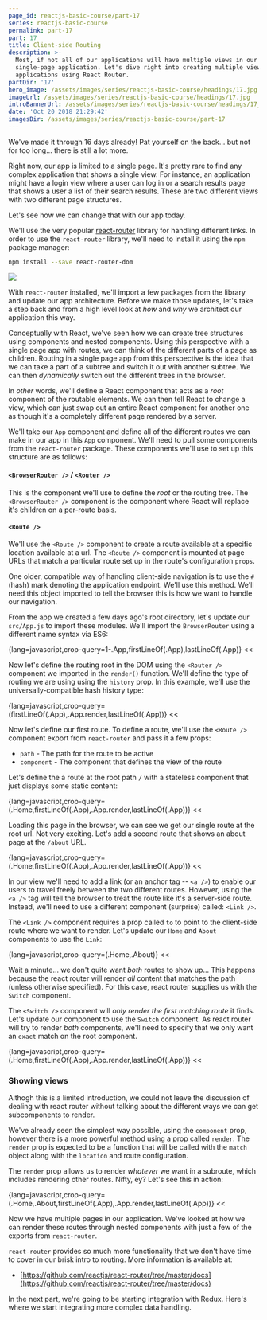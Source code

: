 ```yaml
---
page_id: reactjs-basic-course/part-17
series: reactjs-basic-course
permalink: part-17
part: 17
title: Client-side Routing
description: >-
  Most, if not all of our applications will have multiple views in our
  single-page application. Let's dive right into creating multiple views for our
  applications using React Router.
partDir: '17'
hero_image: /assets/images/series/reactjs-basic-course/headings/17.jpg
imageUrl: /assets/images/series/reactjs-basic-course/headings/17.jpg
introBannerUrl: /assets/images/series/reactjs-basic-course/headings/17_wide.jpg
date: 'Oct 20 2018 21:29:42'
imagesDir: /assets/images/series/reactjs-basic-course/part-17
---
```


We've made it through 16 days already! Pat yourself on the back... but not for too long... there is still a lot more.

Right now, our app is limited to a single page. It's pretty rare to find any complex application that shows a single view. For instance, an application might have a login view where a user can log in or a search results page that shows a user a list of their search results. These are two different views with two different page structures.

Let's see how we can change that with our app today.

We'll use the very popular [react-router](https://github.com/reactjs/react-router) library for handling different links. In order to use the `react-router` library, we'll need to install it using the `npm` package manager:

```bash
npm install --save react-router-dom
```

<img class="wide" src="{{ imagesDir }}/install-react-router.png" />

With `react-router` installed, we'll import a few packages from the library and update our app architecture. Before we make those updates, let's take a step back and from a high level look at _how_ and _why_ we architect our application this way.

Conceptually with React, we've seen how we can create tree structures using components and nested components. Using this perspective with a single page app with routes, we can think of the different parts of a page as children. Routing in a single page app from this perspective is the idea that we can take a part of a subtree and switch it out with another subtree. We can then _dynamically_ switch out the different trees in the browser.

In _other_ words, we'll define a React component that acts as a _root_ component of the routable elements. We can then tell React to change a view, which can just swap out an entire React component for another one as though it's a completely different page rendered by a server.

We'll take our `App` component and define all of the different routes we can make in our app in this `App` component. We'll need to pull some components from the `react-router` package. These components we'll use to set up this structure are as follows:

#### `<BrowserRouter />` / `<Router />`

This is the component we'll use to define the _root_ or the routing tree. The `<BrowserRouter />` component is the component where React will replace it's children on a per-route basis.

#### `<Route />`

We'll use the `<Route />` component to create a route available at a specific location available at a url. The `<Route />` component is mounted at page URLs that match a particular route set up in the route's configuration `props`.

One older, compatible way of handling client-side navigation is to use the `#` (hash) mark denoting the application endpoint. We'll use this method. We'll need this object imported to tell the browser this is how we want to handle our navigation.

From the app we created a few days ago's root directory, let's update our `src/App.js` to import these modules. We'll import the `BrowserRouter` using a different name syntax via ES6:

{lang=javascript,crop-query=1-.App,firstLineOf(.App),lastLineOf(.App)}
<<[](App.js)

Now let's define the routing root in the DOM using the `<Router />` component we imported in the `render()` function. We'll define the type of routing we are using using the `history` prop. In this example, we'll use the universally-compatible hash history type:

{lang=javascript,crop-query=(firstLineOf(.App),.App.render,lastLineOf(.App))}
<<[](App.js)

Now let's define our first route. To define a route, we'll use the `<Route />` component export from `react-router` and pass it a few props:

- `path` - The path for the route to be active
- `component` - The component that defines the view of the route

Let's define the a route at the root path `/` with a stateless component that just displays some static content:

{lang=javascript,crop-query=(.Home,firstLineOf(.App),.App.render,lastLineOf(.App))}
<<[](SimpleRouter.js)

<div class="demo" id="demo1"></div>

Loading this page in the browser, we can see we get our single route at the root url. Not very exciting. Let's add a second route that shows an about page at the `/about` URL.

{lang=javascript,crop-query=(.Home,firstLineOf(.App),.App.render,lastLineOf(.App))}
<<[](TwoRoutes.js)

<div class="demo" id="demo2"></div>

In our view we'll need to add a link (or an anchor tag -- `<a />`) to enable our users to travel freely between the two different routes. However, using the `<a />` tag will tell the browser to treat the route like it's a server-side route. Instead, we'll need to use a different component (surprise) called: `<Link />`.

The `<Link />` component requires a prop called `to` to point to the client-side route where we want to render. Let's update our `Home` and `About` components to use the `Link`:

{lang=javascript,crop-query=(.Home,.About)}
<<[](TwoLinkedRoutes.js)

<div class="demo" id="demo3"></div>

Wait a minute... we don't quite want _both_ routes to show up... This happens because the react router will render _all_ content that matches the path (unless otherwise specified). For this case, react router supplies us with the `Switch` component.

The `<Switch />` component will _only render the first matching route_ it finds. Let's update our component to use the `Switch` component. As react router will try to render _both_ components, we'll need to specify that we only want an `exact` match on the root component.

{lang=javascript,crop-query=(.Home,firstLineOf(.App),.App.render,lastLineOf(.App))}
<<[](TwoLinkedSingleRoutes.js)

<div class="demo" id="demo4"></div>

### Showing views

Althogh this is a limited introduction, we could not leave the discussion of dealing with react router without talking about the different ways we can get subcomponents to render.

We've already seen the simplest way possible, using the `component` prop, however there is a more powerful method using a prop called `render`. The `render` prop is expected to be a function that will be called with the `match` object along with the `location` and route configuration.

The `render` prop allows us to render _whatever_ we want in a subroute, which includes rendering other routes. Nifty, ey? Let's see this in action:

{lang=javascript,crop-query=(.Home,.About,firstLineOf(.App),.App.render,lastLineOf(.App))}
<<[](TwoLinkedSingleRenderedRoutes.js)

<div class="demo" id="demo5"></div>

Now we have multiple pages in our application. We've looked at how we can render these routes through nested components with just a few of the exports from `react-router`.

`react-router` provides so much more functionality that we don't have time to cover in our brisk intro to routing. More information is available at:

- [https://github.com/reactjs/react-router/tree/master/docs](https://github.com/reactjs/react-router/tree/master/docs)

In the next part, we're going to be starting integration with Redux. Here's where we start integrating more complex data handling.
